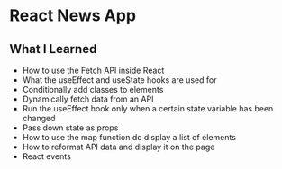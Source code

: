 # React News App

## What I Learned

- How to use the Fetch API inside React
- What the useEffect and useState hooks are used for
- Conditionally add classes to elements
- Dynamically fetch data from an API
- Run the useEffect hook only when a certain state variable has been changed
- Pass down state as props
- How to use the map function do display a list of elements
- How to reformat API data and display it on the page
- React events

